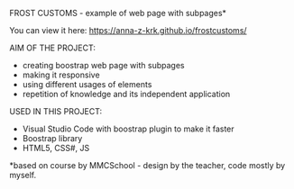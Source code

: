FROST CUSTOMS - example of web page with subpages*


You can view it here:
https://anna-z-krk.github.io/frostcustoms/


AIM OF THE PROJECT:
- creating boostrap web page with subpages
- making it responsive 
- using different usages of elements
- repetition of knowledge and its independent application


USED IN THIS PROJECT:
- Visual Studio Code with boostrap plugin to make it faster
- Boostrap library
- HTML5, CSS#, JS



*based on course by MMCSchool - design by the teacher, code mostly by myself.
